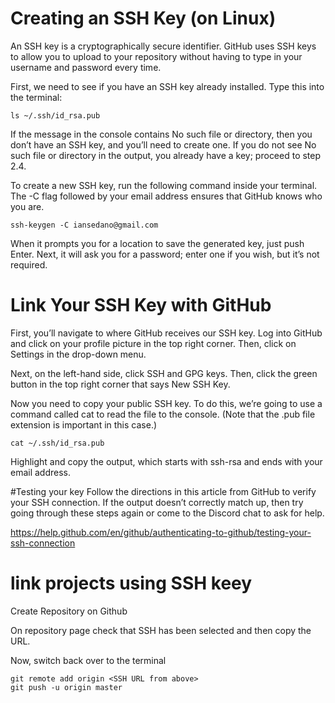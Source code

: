 
# Creating an SSH Key (on Linux)

An SSH key is a cryptographically secure identifier.
GitHub uses SSH keys to allow you to upload to your repository without having to type in your username and password every time.

First, we need to see if you have an SSH key already installed. Type this into the terminal:

    ls ~/.ssh/id_rsa.pub

If the message in the console contains No such file or directory, then you don’t have an SSH key, and you’ll need to create one. If you do not see No such file or directory in the output, you already have a key; proceed to step 2.4.

To create a new SSH key, run the following command inside your terminal. The -C flag followed by your email address ensures that GitHub knows who you are.

    ssh-keygen -C iansedano@gmail.com

When it prompts you for a location to save the generated key, just push Enter.
Next, it will ask you for a password; enter one if you wish, but it’s not required.

# Link Your SSH Key with GitHub
First, you’ll navigate to where GitHub receives our SSH key. Log into GitHub and click on your profile picture in the top right corner. Then, click on Settings in the drop-down menu.

Next, on the left-hand side, click SSH and GPG keys. Then, click the green button in the top right corner that says New SSH Key. 

Now you need to copy your public SSH key. To do this, we’re going to use a command called cat to read the file to the console. (Note that the .pub file extension is important in this case.)

    cat ~/.ssh/id_rsa.pub

Highlight and copy the output, which starts with ssh-rsa and ends with your email address.


#Testing your key
Follow the directions in this article from GitHub to verify your SSH connection. If the output doesn’t correctly match up, then try going through these steps again or come to the Discord chat to ask for help.


https://help.github.com/en/github/authenticating-to-github/testing-your-ssh-connection

# link projects using SSH keey

Create Repository on Github

On repository page check that SSH has been selected and then copy the URL.

Now, switch back over to the terminal

    git remote add origin <SSH URL from above>
    git push -u origin master

